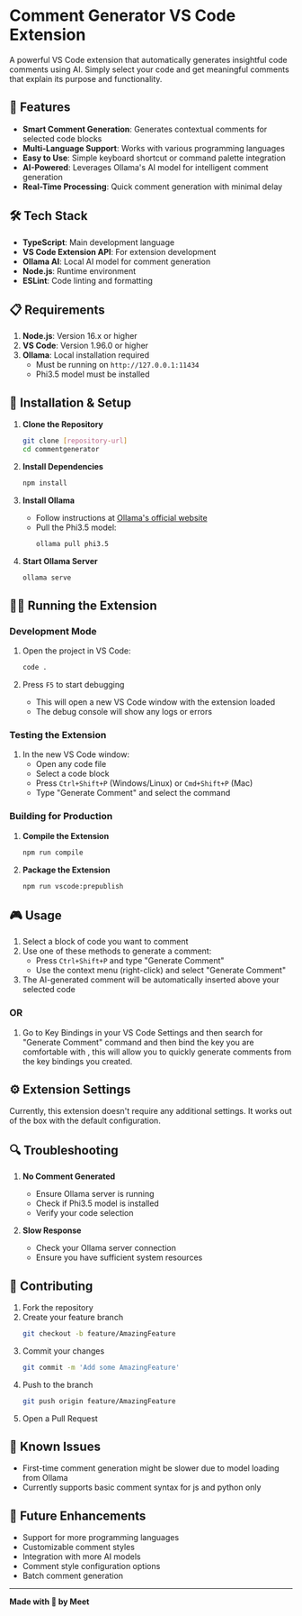 # Comment Generator VS Code Extension

A powerful VS Code extension that automatically generates insightful code comments using AI. Simply select your code and get meaningful comments that explain its purpose and functionality.

## 🚀 Features

- **Smart Comment Generation**: Generates contextual comments for selected code blocks
- **Multi-Language Support**: Works with various programming languages
- **Easy to Use**: Simple keyboard shortcut or command palette integration
- **AI-Powered**: Leverages Ollama's AI model for intelligent comment generation
- **Real-Time Processing**: Quick comment generation with minimal delay

## 🛠️ Tech Stack

- **TypeScript**: Main development language
- **VS Code Extension API**: For extension development
- **Ollama AI**: Local AI model for comment generation
- **Node.js**: Runtime environment
- **ESLint**: Code linting and formatting

## 📋 Requirements

1. **Node.js**: Version 16.x or higher
2. **VS Code**: Version 1.96.0 or higher
3. **Ollama**: Local installation required
   - Must be running on `http://127.0.0.1:11434`
   - Phi3.5 model must be installed

## 🚀 Installation & Setup

1. **Clone the Repository**

   ```bash
   git clone [repository-url]
   cd commentgenerator
   ```

2. **Install Dependencies**

   ```bash
   npm install
   ```

3. **Install Ollama**

   - Follow instructions at [Ollama's official website](https://ollama.ai)
   - Pull the Phi3.5 model:
     ```bash
     ollama pull phi3.5
     ```

4. **Start Ollama Server**
   ```bash
   ollama serve
   ```

## 🏃‍♂️ Running the Extension

### Development Mode

1. Open the project in VS Code:

   ```bash
   code .
   ```

2. Press `F5` to start debugging
   - This will open a new VS Code window with the extension loaded
   - The debug console will show any logs or errors

### Testing the Extension

1. In the new VS Code window:
   - Open any code file
   - Select a code block
   - Press `Ctrl+Shift+P` (Windows/Linux) or `Cmd+Shift+P` (Mac)
   - Type "Generate Comment" and select the command

### Building for Production

1. **Compile the Extension**

   ```bash
   npm run compile
   ```

2. **Package the Extension**
   ```bash
   npm run vscode:prepublish
   ```

## 🎮 Usage

1. Select a block of code you want to comment
2. Use one of these methods to generate a comment:
   - Press `Ctrl+Shift+P` and type "Generate Comment"
   - Use the context menu (right-click) and select "Generate Comment"
3. The AI-generated comment will be automatically inserted above your selected code

### OR

1. Go to Key Bindings in your VS Code Settings and then search for "Generate Comment" command and then bind the key you are comfortable with , this will allow you to quickly generate comments from the key bindings you created.

## ⚙️ Extension Settings

Currently, this extension doesn't require any additional settings. It works out of the box with the default configuration.

## 🔍 Troubleshooting

1. **No Comment Generated**

   - Ensure Ollama server is running
   - Check if Phi3.5 model is installed
   - Verify your code selection

2. **Slow Response**
   - Check your Ollama server connection
   - Ensure you have sufficient system resources

## 🤝 Contributing

1. Fork the repository
2. Create your feature branch
   ```bash
   git checkout -b feature/AmazingFeature
   ```
3. Commit your changes
   ```bash
   git commit -m 'Add some AmazingFeature'
   ```
4. Push to the branch
   ```bash
   git push origin feature/AmazingFeature
   ```
5. Open a Pull Request

## 🐛 Known Issues

- First-time comment generation might be slower due to model loading from Ollama
- Currently supports basic comment syntax for js and python only

## 🔮 Future Enhancements

- Support for more programming languages
- Customizable comment styles
- Integration with more AI models
- Comment style configuration options
- Batch comment generation

---

**Made with 🧡 by Meet**
#